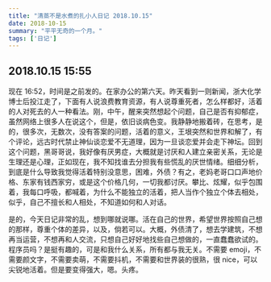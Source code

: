 ```yaml
---
title: "清蒸不是水煮的扎小人日记 2018.10.15"
date: 2018-10-15
summary: "平平无奇的一个月。"
tags: ['日记']
---
```


## 2018.10.15  15:55

现在 16:52，时间是之前发的。在家办公的第六天。昨天看到一则新闻，浙大化学博士后投江走了，下面有人说浪费教育资源，有人说尊重死者，怎么样都好，活着的人对死去的人一种看法。刚，中午，醒来突然想起个问题，自己是否有抑郁症，虽然网络上很多人在说这个，但是，依旧谈病色变。我静静地搬着砖，在思考，是的，很多次，无数次，没有答案的问题，活着的意义，王垠突然和世界和解了，有个评论，远古时代禁止神仙谈恋爱不无道理，因为一旦谈恋爱并会走下神坛。回到这个问题，黑哥哥说，我好像有厌男症，大概就是讨厌和人建立亲密关系，无论是生理还是心理，正如现在，我不知找谁去分担我有些慌乱的厌世情绪。细细分析，到底是什么导致我觉得活着特别没意思，困难，外债？有之，老妈老哥口口声地价格、东家有钱西家穷，或是这个价格几何，一切我都讨厌。攀比、炫耀，似乎包围着，我每口呼吸，都喊着，为什么不能独立的活着，把人当作个独立个体去相处，似乎，自己不擅长和人相处，不知道如何和人对话。

是的，今天日记非常的乱，想到哪就说哪。活在自己的世界，希望世界按照自己想的那样，尊重个体的差异，以及，倘若可以。大概，外债清了，想去学建筑，不想再当运营，不想再和人交流，只想自己好好地找些自己想做的，一直蠢蠢欲试的。程序员吗？是挺有趣的，可是和我什么关系，所有都与我无关。不需要 emoji，不需要颜文字，不需要卖萌，不需要抖机，不需要和世界装的很熟，很 nice，可以尖锐地活着。但是要变得强大，嗯。头疼。